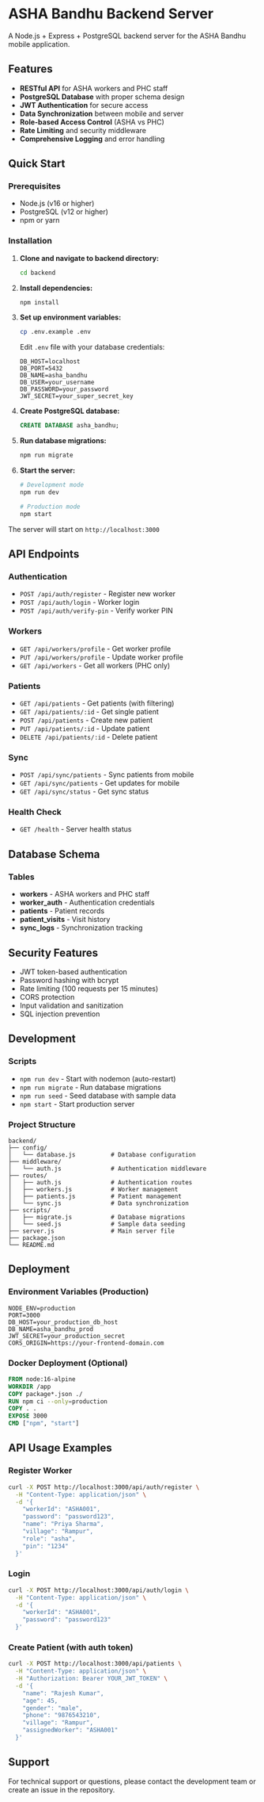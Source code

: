 # ASHA Bandhu Backend Server

A Node.js + Express + PostgreSQL backend server for the ASHA Bandhu mobile application.

## Features

- **RESTful API** for ASHA workers and PHC staff
- **PostgreSQL Database** with proper schema design
- **JWT Authentication** for secure access
- **Data Synchronization** between mobile and server
- **Role-based Access Control** (ASHA vs PHC)
- **Rate Limiting** and security middleware
- **Comprehensive Logging** and error handling

## Quick Start

### Prerequisites

- Node.js (v16 or higher)
- PostgreSQL (v12 or higher)
- npm or yarn

### Installation

1. **Clone and navigate to backend directory:**
   ```bash
   cd backend
   ```

2. **Install dependencies:**
   ```bash
   npm install
   ```

3. **Set up environment variables:**
   ```bash
   cp .env.example .env
   ```
   
   Edit `.env` file with your database credentials:
   ```env
   DB_HOST=localhost
   DB_PORT=5432
   DB_NAME=asha_bandhu
   DB_USER=your_username
   DB_PASSWORD=your_password
   JWT_SECRET=your_super_secret_key
   ```

4. **Create PostgreSQL database:**
   ```sql
   CREATE DATABASE asha_bandhu;
   ```

5. **Run database migrations:**
   ```bash
   npm run migrate
   ```

6. **Start the server:**
   ```bash
   # Development mode
   npm run dev
   
   # Production mode
   npm start
   ```

The server will start on `http://localhost:3000`

## API Endpoints

### Authentication
- `POST /api/auth/register` - Register new worker
- `POST /api/auth/login` - Worker login
- `POST /api/auth/verify-pin` - Verify worker PIN

### Workers
- `GET /api/workers/profile` - Get worker profile
- `PUT /api/workers/profile` - Update worker profile
- `GET /api/workers` - Get all workers (PHC only)

### Patients
- `GET /api/patients` - Get patients (with filtering)
- `GET /api/patients/:id` - Get single patient
- `POST /api/patients` - Create new patient
- `PUT /api/patients/:id` - Update patient
- `DELETE /api/patients/:id` - Delete patient

### Sync
- `POST /api/sync/patients` - Sync patients from mobile
- `GET /api/sync/patients` - Get updates for mobile
- `GET /api/sync/status` - Get sync status

### Health Check
- `GET /health` - Server health status

## Database Schema

### Tables
- **workers** - ASHA workers and PHC staff
- **worker_auth** - Authentication credentials
- **patients** - Patient records
- **patient_visits** - Visit history
- **sync_logs** - Synchronization tracking

## Security Features

- JWT token-based authentication
- Password hashing with bcrypt
- Rate limiting (100 requests per 15 minutes)
- CORS protection
- Input validation and sanitization
- SQL injection prevention

## Development

### Scripts
- `npm run dev` - Start with nodemon (auto-restart)
- `npm run migrate` - Run database migrations
- `npm run seed` - Seed database with sample data
- `npm start` - Start production server

### Project Structure
```
backend/
├── config/
│   └── database.js          # Database configuration
├── middleware/
│   └── auth.js              # Authentication middleware
├── routes/
│   ├── auth.js              # Authentication routes
│   ├── workers.js           # Worker management
│   ├── patients.js          # Patient management
│   └── sync.js              # Data synchronization
├── scripts/
│   ├── migrate.js           # Database migrations
│   └── seed.js              # Sample data seeding
├── server.js                # Main server file
├── package.json
└── README.md
```

## Deployment

### Environment Variables (Production)
```env
NODE_ENV=production
PORT=3000
DB_HOST=your_production_db_host
DB_NAME=asha_bandhu_prod
JWT_SECRET=your_production_secret
CORS_ORIGIN=https://your-frontend-domain.com
```

### Docker Deployment (Optional)
```dockerfile
FROM node:16-alpine
WORKDIR /app
COPY package*.json ./
RUN npm ci --only=production
COPY . .
EXPOSE 3000
CMD ["npm", "start"]
```

## API Usage Examples

### Register Worker
```bash
curl -X POST http://localhost:3000/api/auth/register \
  -H "Content-Type: application/json" \
  -d '{
    "workerId": "ASHA001",
    "password": "password123",
    "name": "Priya Sharma",
    "village": "Rampur",
    "role": "asha",
    "pin": "1234"
  }'
```

### Login
```bash
curl -X POST http://localhost:3000/api/auth/login \
  -H "Content-Type: application/json" \
  -d '{
    "workerId": "ASHA001",
    "password": "password123"
  }'
```

### Create Patient (with auth token)
```bash
curl -X POST http://localhost:3000/api/patients \
  -H "Content-Type: application/json" \
  -H "Authorization: Bearer YOUR_JWT_TOKEN" \
  -d '{
    "name": "Rajesh Kumar",
    "age": 45,
    "gender": "male",
    "phone": "9876543210",
    "village": "Rampur",
    "assignedWorker": "ASHA001"
  }'
```

## Support

For technical support or questions, please contact the development team or create an issue in the repository.

